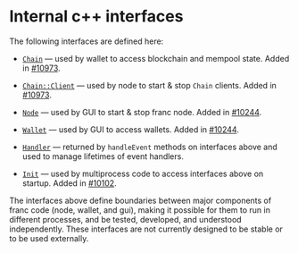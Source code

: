 # Internal c++ interfaces

The following interfaces are defined here:

* [`Chain`](chain.h) — used by wallet to access blockchain and mempool state. Added in [#10973](https://github.com/franc/franc/pull/10973).

* [`Chain::Client`](chain.h) — used by node to start & stop `Chain` clients. Added in [#10973](https://github.com/franc/franc/pull/10973).

* [`Node`](node.h) — used by GUI to start & stop franc node. Added in [#10244](https://github.com/franc/franc/pull/10244).

* [`Wallet`](wallet.h) — used by GUI to access wallets. Added in [#10244](https://github.com/franc/franc/pull/10244).

* [`Handler`](handler.h) — returned by `handleEvent` methods on interfaces above and used to manage lifetimes of event handlers.

* [`Init`](init.h) — used by multiprocess code to access interfaces above on startup. Added in [#10102](https://github.com/franc/franc/pull/10102).

The interfaces above define boundaries between major components of franc code (node, wallet, and gui), making it possible for them to run in different processes, and be tested, developed, and understood independently. These interfaces are not currently designed to be stable or to be used externally.
